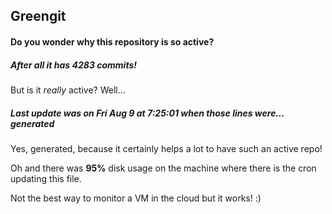 ## Greengit

#### Do you wonder why this repository is so active?

##### After all it has 4283 commits!

But is it *really* active? Well...

##### Last update was on Fri Aug 9 at 7:25:01 when those lines were... generated

Yes, generated, because it certainly helps a lot to have such an active repo!

Oh and there was **95%** disk usage on the machine
where there is the cron updating this file.

Not the best way to monitor a VM in the cloud but it works! :)
